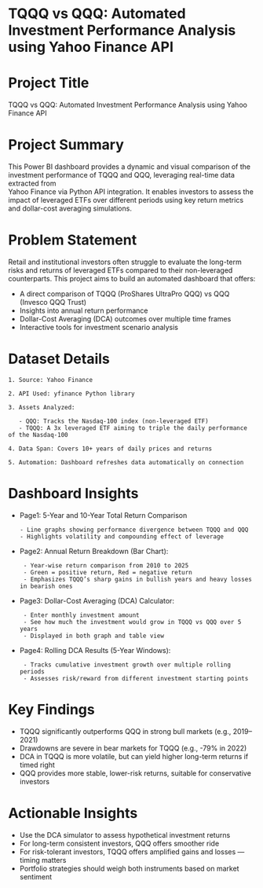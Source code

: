 # TQQQ vs QQQ: Automated Investment Performance Analysis using Yahoo Finance API


# Project Title
  
  TQQQ vs QQQ: Automated Investment Performance Analysis using Yahoo Finance API

# Project Summary

  This Power BI dashboard provides a dynamic and visual comparison of the investment performance of TQQQ and QQQ, leveraging real-time data extracted from   
  Yahoo Finance via Python API integration. It enables investors to assess the impact of leveraged ETFs over different periods using key return metrics and 
  dollar-cost averaging simulations.

# Problem Statement

  Retail and institutional investors often struggle to evaluate the long-term risks and returns of leveraged ETFs compared to their non-leveraged counterparts. 
  This project aims to build an automated dashboard that offers:

  - A direct comparison of TQQQ (ProShares UltraPro QQQ) vs QQQ (Invesco QQQ Trust)
  - Insights into annual return performance
  - Dollar-Cost Averaging (DCA) outcomes over multiple time frames
  - Interactive tools for investment scenario analysis

# Dataset Details

    1. Source: Yahoo Finance
    
    2. API Used: yfinance Python library
    
    3. Assets Analyzed:

       - QQQ: Tracks the Nasdaq-100 index (non-leveraged ETF)
       - TQQQ: A 3x leveraged ETF aiming to triple the daily performance of the Nasdaq-100
       
    4. Data Span: Covers 10+ years of daily prices and returns
    
    5. Automation: Dashboard refreshes data automatically on connection

# Dashboard Insights

  - Page1: 5-Year and 10-Year Total Return Comparison
    
        - Line graphs showing performance divergence between TQQQ and QQQ
        - Highlights volatility and compounding effect of leverage

  - Page2: Annual Return Breakdown (Bar Chart):

         - Year-wise return comparison from 2010 to 2025
         - Green = positive return, Red = negative return
         - Emphasizes TQQQ’s sharp gains in bullish years and heavy losses in bearish ones

  - Page3: Dollar-Cost Averaging (DCA) Calculator:

         - Enter monthly investment amount
         - See how much the investment would grow in TQQQ vs QQQ over 5 years
         - Displayed in both graph and table view

  - Page4: Rolling DCA Results (5-Year Windows):

         - Tracks cumulative investment growth over multiple rolling periods
         - Assesses risk/reward from different investment starting points

# Key Findings

- TQQQ significantly outperforms QQQ in strong bull markets (e.g., 2019–2021)
- Drawdowns are severe in bear markets for TQQQ (e.g., -79% in 2022)
- DCA in TQQQ is more volatile, but can yield higher long-term returns if timed right
- QQQ provides more stable, lower-risk returns, suitable for conservative investors

# Actionable Insights
- Use the DCA simulator to assess hypothetical investment returns
- For long-term consistent investors, QQQ offers smoother ride
- For risk-tolerant investors, TQQQ offers amplified gains and losses — timing matters
- Portfolio strategies should weigh both instruments based on market sentiment
